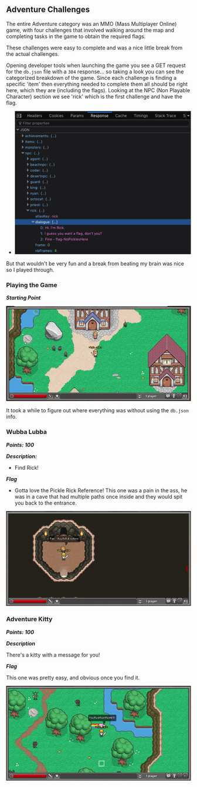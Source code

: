 ## Adventure Challenges

The entire Adventure category was an MMO (Mass Multiplayer Online) game, with four challenges that involved walking around the map and completing tasks in the game to obtain the required flags.

These challenges were easy to complete and was a nice little break from the actual challenges.

Opening developer tools when launching the game you see a GET request for the `db.json` file with a `304` response... so taking a look you can see the categorized breakdown of the game. Since each challenge is finding a specific 'item' then everything needed to complete them all should be right here, which they are (including the flags). Looking at the NPC (Non Playable Character) section we see 'rick' which is the first challenge and have the flag.

- ![Image](https://raw.githubusercontent.com/r4g1n-cajun/CTF-Writeups/master/NCSAM%20Hacktober%20CTF%202018/Adventure/Screenshots/devtools_rick.png?token=AlLywC2FZOKQjWS3ZUeP7eWlwwt4-voEks5b2gNPwA%3D%3D)

But that wouldn't be very fun and a break from beating my brain was nice so I played through.


### Playing the Game

***Starting Point***

![Image](https://raw.githubusercontent.com/r4g1n-cajun/CTF-Writeups/master/NCSAM%20Hacktober%20CTF%202018/Adventure/Screenshots/Start.png?token=AlLywPCkq6YZJh3cxpP4DwXYwlnTF003ks5b2gSEwA%3D%3D)

It took a while to figure out where everything was without using the `db.json` info.


### Wubba Lubba

***Points: 100***

***Description:***
  - Find Rick!

***Flag***
  - Gotta love the Pickle Rick Reference! This one was a pain in the ass, he was in a cave that had multiple paths once inside and they would spit you back to the entrance.

![Image](https://raw.githubusercontent.com/r4g1n-cajun/CTF-Writeups/master/NCSAM%20Hacktober%20CTF%202018/Adventure/Screenshots/Rick.png?token=AlLywAGUD_V6nex8zgSanb05yn1SZuocks5b2gVhwA%3D%3D)


### Adventure Kitty

***Points: 100***

***Description***

There's a kitty with a message for you!

***Flag***

This one was pretty easy, and obvious once you find it.

![Image](https://raw.githubusercontent.com/r4g1n-cajun/CTF-Writeups/master/NCSAM%20Hacktober%20CTF%202018/Adventure/Screenshots/Adventure%20Kitty.png?token=AlLywKiqUTR_aGg-GqHPrTQD9sgRJoLnks5b2garwA%3D%3D)
